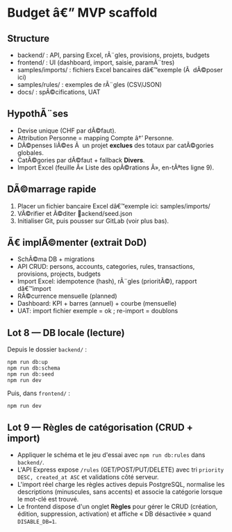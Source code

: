 ﻿# Budget â€” MVP scaffold

## Structure
- backend/ : API, parsing Excel, rÃ¨gles, provisions, projets, budgets
- frontend/ : UI (dashboard, import, saisie, paramÃ¨tres)
- samples/imports/ : fichiers Excel bancaires dâ€™exemple (Ã  dÃ©poser ici)
- samples/rules/ : exemples de rÃ¨gles (CSV/JSON)
- docs/ : spÃ©cifications, UAT

## HypothÃ¨ses
- Devise unique (CHF par dÃ©faut).
- Attribution Personne = mapping Compte â†’ Personne.
- DÃ©penses liÃ©es Ã  un projet **exclues** des totaux par catÃ©gories globales.
- CatÃ©gories par dÃ©faut + fallback **Divers**.
- Import Excel (feuille Â« Liste des opÃ©rations Â», en-tÃªtes ligne 9).

## DÃ©marrage rapide
1) Placer un fichier bancaire Excel dâ€™exemple ici: samples/imports/
2) VÃ©rifier et Ã©diter ackend/seed.json
3) Initialiser Git, puis pousser sur GitLab (voir plus bas).

## Ã€ implÃ©menter (extrait DoD)
- SchÃ©ma DB + migrations
- API CRUD: persons, accounts, categories, rules, transactions, provisions, projects, budgets
- Import Excel: idempotence (hash), rÃ¨gles (prioritÃ©), rapport dâ€™import
- RÃ©currence mensuelle (planned)
- Dashboard: KPI + barres (annuel) + courbe (mensuelle)
- UAT: import fichier exemple = ok ; re-import = doublons

## Lot 8 — DB locale (lecture)

Depuis le dossier `backend/` :

```
npm run db:up
npm run db:schema
npm run db:seed
npm run dev
```

Puis, dans `frontend/` :

```
npm run dev
```

## Lot 9 — Règles de catégorisation (CRUD + import)

- Appliquer le schéma et le jeu d'essai avec `npm run db:rules` dans `backend/`.
- L'API Express expose `/rules` (GET/POST/PUT/DELETE) avec tri `priority DESC, created_at ASC` et validations côté serveur.
- L'import réel charge les règles actives depuis PostgreSQL, normalise les descriptions (minuscules, sans accents) et associe la catégorie lorsque le mot-clé est trouvé.
- Le frontend dispose d'un onglet **Règles** pour gérer le CRUD (création, édition, suppression, activation) et affiche « DB désactivée » quand `DISABLE_DB=1`.
